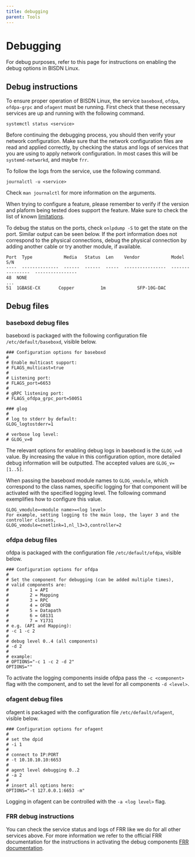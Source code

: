 ```yaml
---
title: debugging
parent: Tools
---
```


# Debugging

For debug purposes, refer to this page for instructions on enabling the debug options in BISDN Linux.

## Debug instructions

To ensure proper operation of BISDN Linux, the service ``baseboxd``, ``ofdpa``,
``ofdpa-grpc`` and ``ofagent`` must be running.
First check that these necessary services are up and running with the following
command.

```
systemctl status <service>
```

Before continuing the debugging process, you should then verify your network
configuration. Make sure that the network configuration files are read and
applied correctly, by checking the status and logs of services that you are
using to apply network configuration. In most cases this will be
``systemd-networkd``, and maybe ``frr``.

To follow the logs from the service, use the following command.

```
journalctl -u <service>
```
Check `man journalctl` for more information on the arguments.

When trying to configure a feature, please remember to verify if the version
and plaform being tested does support the feature. Make sure to check the list
of known [limitations](https://docs.bisdn.de/limitations.html).

To debug the status on the ports, check `onlpdump -S` to get the state on the port. Similar output can be seen below. If the port information does not correspond to the physical connections, debug the physical connection by adding another cable or try another module, if available.

```
Port  Type            Media   Status  Len    Vendor            Model             S/N
----  --------------  ------  ------  -----  ----------------  ----------------  ----------------
48  NONE
...
51  1GBASE-CX       Copper          1m            SFP-10G-DAC
```

## Debug files

### baseboxd debug files

baseboxd is packaged with the following configuration file `/etc/default/baseboxd`, visible below.

```
### Configuration options for baseboxd
#
# Enable multicast support:
# FLAGS_multicast=true
#
# Listening port:
# FLAGS_port=6653
#
# gRPC listening port:
# FLAGS_ofdpa_grpc_port=50051

### glog
#
# log to stderr by default:
GLOG_logtostderr=1

# verbose log level:
# GLOG_v=0
```

The relevant options for enabling debug logs in baseboxd is the `GLOG_v=0` value. By increasing the value in this configuration option, more detailed debug information will be outputted. The accepted values are `GLOG_v=[1..5]`.

When passing the baseboxd module names to `GLOG_vmodule`, which correspond to the class names, specific logging for that component will be activated with the specified logging level. The following command exemplifies how to configure this value.

```
GLOG_vmodule=<module name>=<log level>
For example, setting logging to the main loop, the layer 3 and the controller classes,
GLOG_vmodule=cnetlink=1,nl_l3=3,controller=2
```

### ofdpa debug files

ofdpa is packaged with the configuration file `/etc/default/ofdpa`, visible below.

```
### Configuration options for ofdpa
#
# Set the component for debugging (can be added multiple times),
# valid components are:
#        1 = API
#        2 = Mapping
#        3 = RPC
#        4 = OFDB
#        5 = Datapath
#        6 = G8131
#        7 = Y1731
# e.g. (API and Mapping):
# -c 1 -c 2
#
# debug level 0..4 (all components)
# -d 2
#
# example:
# OPTIONS="-c 1 -c 2 -d 2"
OPTIONS=""
```

To activate the logging components inside ofdpa pass the `-c <component>` flag with the component, and to set the level for all components `-d <level>`.

### ofagent debug files

ofagent is packaged with the configuration file `/etc/default/ofagent`, visible below.

```
### Configuration options for ofagent
#
# set the dpid
# -i 1
#
# connect to IP:PORT
# -t 10.10.10.10:6653
#
# agent level debugging 0..2
# -a 2
#
# insert all options here:
OPTIONS="-t 127.0.0.1:6653 -m"
```

Logging in ofagent can be controlled with the `-a <log level>` flag.

### FRR debug instructions

You can check the service status and logs of FRR like we do for all other services above.
For more information we refer to the official FRR documentation for the instructions in activating the debug components [FRR documentation](http://docs.frrouting.org/en/latest/).
